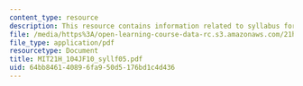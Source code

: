 ```yaml
---
content_type: resource
description: This resource contains information related to syllabus for fall 2005.
file: /media/https%3A/open-learning-course-data-rc.s3.amazonaws.com/21h-104j-riots-strikes-and-conspiracies-in-american-history-fall-2010/64bb846140896fa950d5176bd1c4d436_MIT21H_104JF10_syllf05.pdf
file_type: application/pdf
resourcetype: Document
title: MIT21H_104JF10_syllf05.pdf
uid: 64bb8461-4089-6fa9-50d5-176bd1c4d436
---
```

